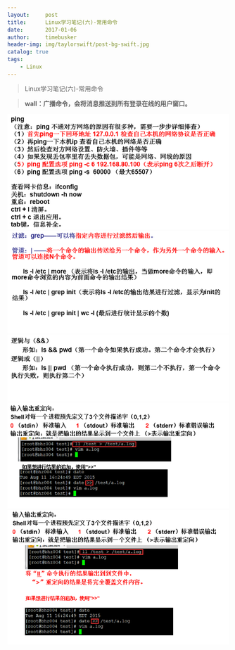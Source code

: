 ```yaml
---
layout:     post
title:      Linux学习笔记(六)-常用命令
date:       2017-01-06
author:     timebusker
header-img: img/taylorswift/post-bg-swift.jpg
catalog: true
tags:
    - Linux
---
```


> Linux学习笔记(六)-常用命令

> **wall：广播命令，会将消息推送到所有登录在线的用户窗口。**

![image](/img/liunx/5/1.png)  
![image](/img/liunx/5/2.png)  
![image](/img/liunx/5/3.png)  
![image](/img/liunx/5/4.png)  
![image](/img/liunx/5/5.png)
